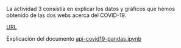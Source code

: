 La actividad 3 consistía en explicar los datos y gráficos que hemos obtenido de las dos webs acerca del COVID-19.

[URL](https://covid19api.com/)



Explicación del documento [api-covid19-pandas.ipynb](https://github.com/nebrijas/periodismodedatos-mariofs17/blob/main/api-covid19-pandas.ipynb)





